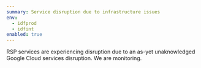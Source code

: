 ```yaml
---
summary: Service disruption due to infrastructure issues
env:
  - idfprod
  - idfint  
enabled: true  
---
```


RSP services are experiencing disruption due to an as-yet unaknowledged Google Cloud services disruption. 
We are monitoring. 
